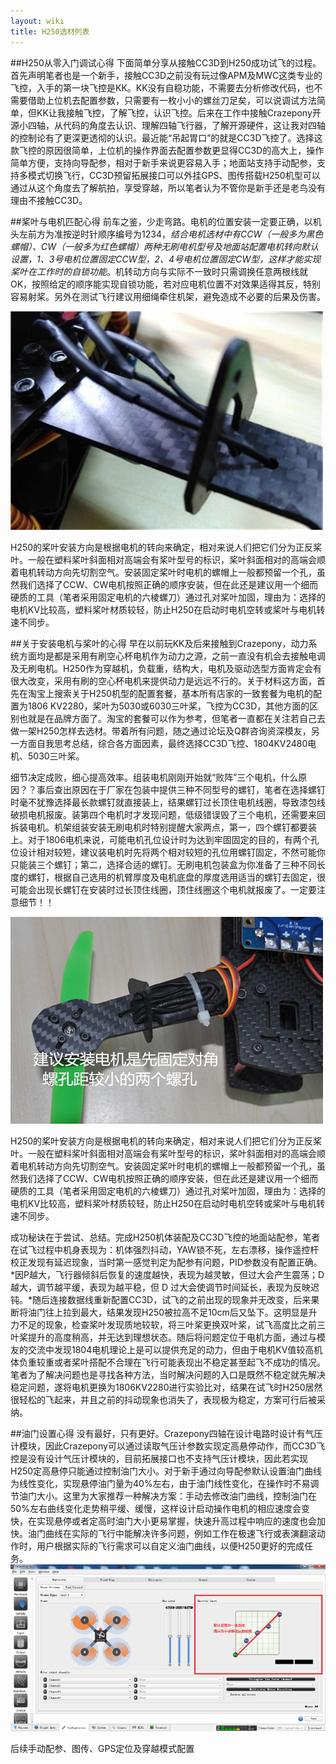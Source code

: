 ```yaml
---
layout: wiki
title: H250选材列表
---
```


##H250从零入门调试心得
下面简单分享从接触CC3D到H250成功试飞的过程。
首先声明笔者也是一个新手，接触CC3D之前没有玩过像APM及MWC这类专业的飞控，入手的第一块飞控是KK。KK没有自稳功能，不需要去分析修改代码，也不需要借助上位机去配置参数，只需要有一枚小小的螺丝刀足矣，可以说调试方法简单，但KK让我接触飞控，了解飞控，认识飞控。后来在工作中接触Crazepony开源小四轴，从代码的角度去认识、理解四轴飞行器，了解开源硬件，这让我对四轴的控制论有了更深更透彻的认识。最近能“吊起胃口”的就是CC3D飞控了。选择这款飞控的原因很简单，上位机的操作界面去配置参数更显得CC3D的高大上，操作简单方便，支持向导配参，相对于新手来说更容易入手；地面站支持手动配参，支持多模式切换飞行，CC3D预留拓展接口可以外挂GPS、图传搭载H250机型可以通过从这个角度去了解航拍，享受穿越，所以笔者认为不管你是新手还是老鸟没有理由不接触CC3D。

##桨叶与电机匹配心得
前车之鉴，少走弯路。电机的位置安装一定要正确，以机头左前方为准按逆时针顺序编号为1234，*结合电机选材中有CCW（一般多为黑色螺帽）、CW（一般多为红色螺帽）两种无刷电机型号及地面站配置电机转向默认设置，1、3号电机位置固定CCW型，2、4号电机位置固定CW型，这样才能实现桨叶在工作时的自锁功能*。机转动方向与实际不一致时只需调换任意两根线就OK，按照给定的顺序能实现自锁功能，若对应电机位置不对效果适得其反，特别容易射桨。另外在测试飞行建议用细绳牵住机架，避免造成不必要的后果及伤害。

![](/assets/img/h250-list-100.jpg)

H250的桨叶安装方向是根据电机的转向来确定，相对来说人们把它们分为正反桨叶。一般在塑料桨叶斜面相对高端会有桨叶型号的标识，桨叶斜面相对的高端会顺着电机转动方向先切割空气。安装固定桨叶时电机的螺帽上一般都预留一个孔，虽然我们选择了CCW、CW电机按照正确的顺序安装，但在此还是建议用一个细而硬质的工具（笔者采用固定电机的六棱螺刀）通过孔对桨叶加固，理由为：选择的电机KV比较高，塑料桨叶材质较轻，防止H250在启动时电机空转或桨叶与电机转速不同步。

##关于安装电机与桨叶的心得
早在以前玩KK及后来接触到Crazepony，动力系统方面均是都是采用有刷空心杯电机作为动力之源，之前一直没有机会去接触电调及无刷电机。H250作为穿越机，负载重，结构大，电机及驱动选型方面肯定会有很大改变，采用有刷的空心杯电机来提供动力是远远不行的。关于材料这方面，首先在淘宝上搜索关于H250机型的配置套餐，基本所有店家的一致套餐为电机的配置为1806 KV2280，桨叶为5030或6030三叶桨，飞控为CC3D，其他方面的区别也就是在品牌方面了。淘宝的套餐可以作为参考，但笔者一直都在关注若自己去做一架H250怎样去选材。带着所有问题，随之通过论坛及Q群咨询资深模友，另一方面自我思考总结，综合各方面因素，最终选择CC3D飞控、1804KV2480电机、5030三叶桨。

细节决定成败，细心提高效率。组装电机刚刚开始就“败阵”三个电机，什么原因？？事后查出原因在于厂家在包装中提供三种不同型号的螺钉，笔者在选择螺钉时毫不犹豫选择最长款螺钉就直接装上，结果螺钉过长顶住电机线圈，导致漆包线破损电机报废。装第四个电机时才发现问题，低级错误毁了三个电机，还需要来回拆装电机。机架组装安装无刷电机时特别提醒大家两点，第一，四个螺钉都要装上。对于1806电机来说，可能电机孔位设计时为达到牢固固定的目的，有两个孔位设计相对较短，建议装电机时先将两个相对较短的孔位用螺钉固定，不然可能你只能装三个螺钉；第二，选择合适的螺钉。无刷电机包装盒为你准备了三种不同长度的螺钉，根据自己选用的机臂厚度及电机底盘的厚度选用适当的螺钉去固定，很可能会出现长螺钉在安装时过长顶住线圈，顶住线圈这个电机就报废了。一定要注意细节！！

![](/assets/img/h250-list-10.jpg)

H250的桨叶安装方向是根据电机的转向来确定，相对来说人们把它们分为正反桨叶。一般在塑料桨叶斜面相对高端会有桨叶型号的标识，桨叶斜面相对的高端会顺着电机转动方向先切割空气。安装固定桨叶时电机的螺帽上一般都预留一个孔，虽然我们选择了CCW、CW电机按照正确的顺序安装，但在此还是建议用一个细而硬质的工具（笔者采用固定电机的六棱螺刀）通过孔对桨叶加固，理由为：选择的电机KV比较高，塑料桨叶材质较轻，防止H250在启动时电机空转或桨叶与电机转速不同步。

成功秘诀在于尝试、总结。完成H250机体装配及CC3D飞控的地面站配参，笔者在试飞过程中机身表现为：机体强烈抖动，YAW锁不死，左右漂移，操作遥控杆校正发现有延迟现象，当时第一感觉判定为配参有问题，PID参数没有配置正确。*因P越大，飞行器倾斜后恢复的速度越快，表现为越灵敏，但过大会产生震荡；D 越大，调节越平缓，表现为越平稳，但 D 过大会使调节时间延长，表现为反映迟钝。*随后连接数据线重新配置CC3D，试飞的之前出现的现象并无改变，后来果断将油门往上拉到最大，结果发现H250被拉高不足10cm后又坠下。这明显是升力不足的现象，检查桨叶发现质地较软，将三叶桨更换双叶桨，试飞高度比之前三叶桨提升的高度稍高，并无达到理想状态。随后将问题定位于电机方面，通过与模友的交流中发现1804电机理论上是可以提供充足的动力，但由于电机KV值较高机体负重较重或者桨叶搭配不合理在飞行可能表现出不稳定甚至起飞不成功的情况。笔者为了解决问题也是寻找各种方法，当时解决问题的入口是既然不稳定就先解决稳定问题，遂将电机更换为1806KV2280进行实验比对，结果在试飞时H250居然很轻松的飞起来，并且之前的抖动现象也消失了，表现极为稳定，方案可行后被采纳。

##油门设置心得
没有最好，只有更好。Crazepony四轴在设计电路时设计有气压计模块，因此Crazepony可以通过读取气压计参数实现定高悬停动作，而CC3D飞控是没有设计气压计模块的，目前拓展接口也不支持气压计模块，因此若实现H250定高悬停只能通过控制油门大小。对于新手通过向导配参默认设置油门曲线为线性变化，实现悬停油门量为40%左右，由于油门线性变化，在操作时不易调节油门大小。这里为大家推荐一种解决方案：手动去修改油门曲线，控制油门在50%左右曲线变化走势稍平缓、缓慢，这样设计启动操作电机的相应速度会变快，在实现悬停或者定高时油门大小更易掌握，快速升高过程中响应的速度也会加快。油门曲线在实际的飞行中能解决许多问题，例如工作在极速飞行或表演翻滚动作时，用户根据实际的飞行需求可以自定义油门曲线，以便H250更好的完成任务。
![](/assets/img/h250-debug-1.png)

后续手动配参、图传、GPS定位及穿越模式配置
